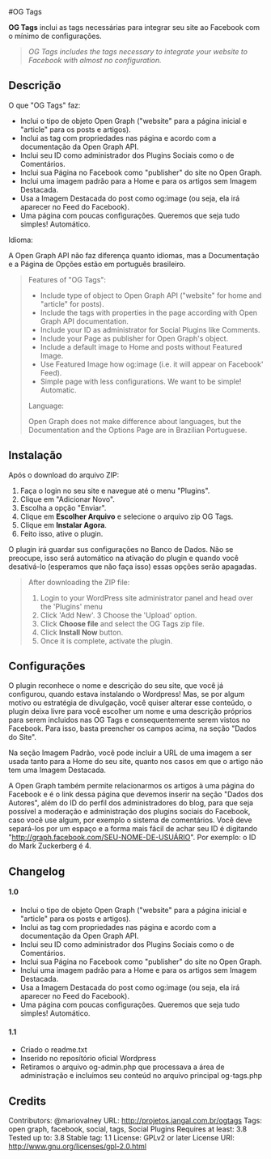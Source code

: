 #OG Tags

**OG Tags** inclui as tags necessárias para integrar seu site ao Facebook com o mínimo de configurações.

> *OG Tags includes the tags necessary to integrate your website to Facebook with almost no configuration.*

## Descrição

O que "OG Tags" faz:

* Inclui o tipo de objeto Open Graph ("website" para a página inicial e "article" para os posts e artigos).
* Inclui as tag com propriedades nas página e acordo com a documentação da Open Graph API.
* Inclui seu ID como administrador dos Plugins Sociais como o de Comentários.
* Inclui sua Página no Facebook como "publisher" do site no Open Graph.
* Inclui uma imagem padrão para a Home e para os artigos sem Imagem Destacada.
* Usa a Imagem Destacada do post como og:image (ou seja, ela irá aparecer no Feed do Facebook).
* Uma página com poucas configurações. Queremos que seja tudo simples! Automático.

Idioma:

A Open Graph API não faz diferença quanto idiomas, mas a Documentação e a Página de Opções estão em português brasileiro.


> Features of "OG Tags":
>
> * Include type of object to Open Graph API ("website" for home and "article" for posts).
> * Include the tags with properties in the page according with Open Graph API documentation.
> * Include your ID as administrator for Social Plugins like Comments.
> * Include your Page as publisher for Open Graph's object.
> * Include a default image to Home and posts without Featured Image.
> * Use Featured Image how og:image (i.e. it will appear on Facebook' Feed).
> * Simple page with less configurations. We want to be simple! Automatic.
> 
> Language:
> 
> Open Graph does not make difference about languages, but the Documentation and the Options Page are in Brazilian Portuguese.


## Instalação

Após o download do arquivo ZIP:
 1. Faça o login no seu site e navegue até o menu "Plugins".
 2. Clique em "Adicionar Novo".
 3. Escolha a opção "Enviar".
 4. Clique em **Escolher Arquivo** e selecione o arquivo zip OG Tags.
 5. Clique em **Instalar Agora**.
 6. Feito isso, ative o plugin.

O plugin irá guardar sus configurações no Banco de Dados. 
Não se preocupe, isso será automático na ativação do plugin e quando você desativá-lo (esperamos que não faça isso) essas opções serão apagadas.

> After downloading the ZIP file: 
>  1.  Login to your WordPress site administrator panel and head over the 'Plugins' menu  
>  2.  Click 'Add New'.
>  3  Choose the 'Upload' option.
>  4. Click **Choose file** and select the OG Tags zip file.  
>  5.  Click **Install Now** button.  
>  6.  Once it is complete, activate the plugin.

## Configurações

O plugin reconhece o nome e descrição do seu site, que você já configurou, quando estava instalando o Wordpress! Mas, se por algum motivo ou estratégia de divulgação, você quiser alterar esse conteúdo, o plugin deixa livre para você escolher um nome e uma descrição próprios para serem incluidos nas OG Tags e consequentemente serem vistos no Facebook. 
Para isso, basta preencher os campos acima, na seção "Dados do Site".

Na seção Imagem Padrão, você pode incluir a URL de uma imagem a ser usada tanto para a Home do seu site, quanto nos casos em que o artigo não tem uma Imagem Destacada.

A Open Graph também permite relacionarmos os artigos à uma página do Facebook e é o link dessa página que devemos inserir na seção "Dados dos Autores", além do ID do perfil dos administradores do blog, para que seja possível a moderação e administração dos plugins sociais do Facebook, caso você use algum, por exemplo o sistema de comentários. 
Você deve separá-los por um espaço e a forma mais fácil de achar seu ID é digitando "http://graph.facebook.com/SEU-NOME-DE-USUÁRIO". Por exemplo: o ID do Mark Zuckerberg é 4.

## Changelog

#### 1.0

* Inclui o tipo de objeto Open Graph ("website" para a página inicial e "article" para os posts e artigos).
* Inclui as tag com propriedades nas página e acordo com a documentação da Open Graph API.
* Inclui seu ID como administrador dos Plugins Sociais como o de Comentários.
* Inclui sua Página no Facebook como "publisher" do site no Open Graph.
* Inclui uma imagem padrão para a Home e para os artigos sem Imagem Destacada.
* Usa a Imagem Destacada do post como og:image (ou seja, ela irá aparecer no Feed do Facebook).
* Uma página com poucas configurações. Queremos que seja tudo simples! Automático.

#### 1.1

* Criado o readme.txt
* Inserido no reposítório oficial Wordpress
* Retiramos o arquivo og-admin.php que processava a área de administração e incluímos seu conteúd no arquivo principal og-tags.php

## Credits

Contributors: @mariovalney
URL: http://projetos.jangal.com.br/ogtags
Tags: open graph, facebook, social, tags, Social Plugins
Requires at least: 3.8
Tested up to: 3.8
Stable tag: 1.1
License: GPLv2 or later
License URI: http://www.gnu.org/licenses/gpl-2.0.html
